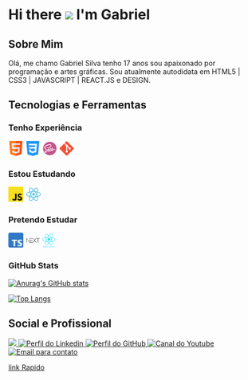 # Hi there <img src="https://raw.githubusercontent.com/iampavangandhi/iampavangandhi/master/gifs/Hi.gif" width="38px"> I'm Gabriel

## Sobre Mim

Olá, me chamo Gabriel Silva tenho 17 anos sou apaixonado por programação e artes gráficas. Sou atualmente autodidata em HTML5 | CSS3 | JAVASCRIPT | REACT.JS e DESIGN.

## Tecnologias e Ferramentas

### Tenho Experiência

<code><img title='HTML5' height="30" src="./GitHub/html.svg"></code>
<code><img title='CSS3' height="30" src="./GitHub/css-3.svg"></code>
<code><img title='Sass' height="30" src="./GitHub/sass-icon.png"></code>
<code><img title='Git' height="30" src="./GitHub/Git_icon.svg.png"></code>

### Estou Estudando

<code><img title='Javascript' height="30" src="./GitHub/javascript.svg"></code>
<code><img title='React' height="30" src="./GitHub/react.svg"></code>


### Pretendo Estudar

<code><img title='Typescript' height="30" src="./GitHub/Typescript.svg"></code>
<code><img title='Next.Js' height="30" src="./GitHub/nextjs.png"></code>
<code><img title='React Native' alt='React Native' height="30" src="./GitHub/react-native-logo.png"></code>

### GitHub Stats

[![Anurag's GitHub stats](https://github-readme-stats.vercel.app/api?username=StwGabriel&show_icons=true&theme=dark)](https://github.com/StwGabriel/github-readme-stats)

[![Top Langs](https://github-readme-stats.vercel.app/api/top-langs/?username=StwGabriel&layout=compact&theme=dark)](https://github.com/StwGabriel/github-readme-stats)

## Social e Profissional

<a href='https://www.instagram.com/stwgabriel/'><img src='https://img.shields.io/badge/Instagram-E4405F?style=for-the-badge&logo=instagram&logoColor=white'></img> </a>
<a href='https://www.linkedin.com/in/stwgabriel/'><img title='Perfil do Linkedin' src='https://img.shields.io/badge/LinkedIn-0077B5?style=for-the-badge&logo=linkedin&logoColor=white'></img> </a>
<a href='https://github.com/StwGabriel'><img title='Perfil do GitHub' src='https://img.shields.io/badge/GitHub-100000?style=for-the-badge&logo=github&logoColor=white'></img> </a>
<a href='https://www.youtube.com/channel/UCQdFFC-ZOxK7hfsdq5qQ--g'><img title='Canal do Youtube' src='https://img.shields.io/badge/YouTube-FF0000?style=for-the-badge&logo=youtube&logoColor=white'></img> </a>
<a href='mailto:gabbrielsilvactt@gmail.com?Subject=Vim%20Pelo%20GitHub'><img title='Email para contato' src='https://img.shields.io/badge/Gmail-D14836?style=for-the-badge&logo=gmail&logoColor=white'></img> </a>

[link Rapido](https://bit.ly/Stw_Gabriel)
